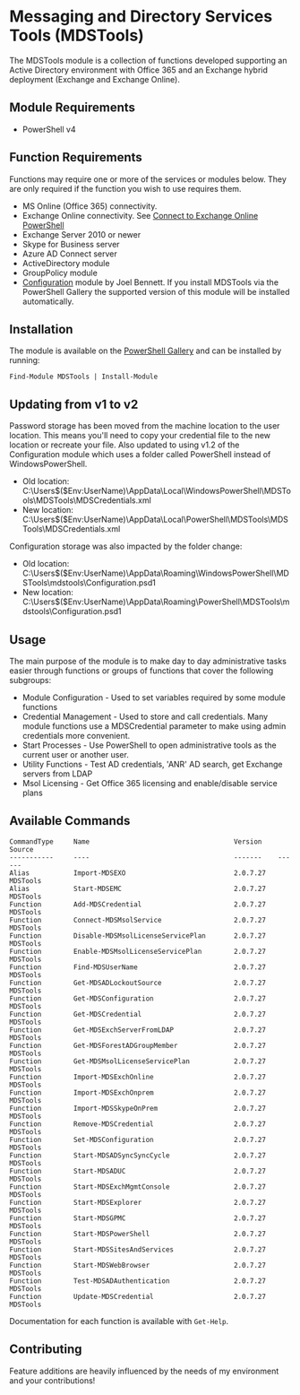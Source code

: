 # Messaging and Directory Services Tools (MDSTools)

The MDSTools module is a collection of functions developed supporting an Active Directory environment with Office 365 and an Exchange hybrid deployment (Exchange and Exchange Online).

## Module Requirements

* PowerShell v4

## Function Requirements

Functions may require one or more of the services or modules below. They are only required if the function you wish to use requires them.

* MS Online (Office 365) connectivity.
* Exchange Online connectivity.  See [Connect to Exchange Online PowerShell](https://technet.microsoft.com/en-us/library/jj984289(v=exchg.160).aspx)
* Exchange Server 2010 or newer
* Skype for Business server
* Azure AD Connect server
* ActiveDirectory module
* GroupPolicy module
* [Configuration](https://www.powershellgallery.com/packages/Configuration) module by Joel Bennett.  If you install MDSTools via the PowerShell Gallery the supported version of this module will be installed automatically.

## Installation

The module is available on the [PowerShell Gallery](https://www.powershellgallery.com/packages/mdstools) and can be installed by running:

`Find-Module MDSTools | Install-Module`

## Updating from v1 to v2

Password storage has been moved from the machine location to the user location.  This means you'll need to copy your credential file to the new location or recreate your file.  Also updated to using v1.2 of the Configuration module which uses a folder called PowerShell instead of WindowsPowerShell.

* Old location:  C:\Users\$($Env:UserName)\AppData\Local\WindowsPowerShell\MDSTools\MDSTools\MDSCredentials.xml
* New location:  C:\Users\$($Env:UserName)\AppData\Local\PowerShell\MDSTools\MDSTools\MDSCredentials.xml

Configuration storage was also impacted by the folder change:

* Old location:  C:\Users\$($Env:UserName)\AppData\Roaming\WindowsPowerShell\MDSTools\mdstools\Configuration.psd1
* New location:  C:\Users\$($Env:UserName)\AppData\Roaming\PowerShell\MDSTools\mdstools\Configuration.psd1

## Usage

The main purpose of the module is to make day to day administrative tasks easier through functions or groups of functions that cover the following subgroups:

* Module Configuration - Used to set variables required by some module functions
* Credential Management - Used to store and call credentials.  Many module functions use a MDSCredential parameter to make using admin credentials more convenient.
* Start Processes - Use PowerShell to open administrative tools as the current user or another user.
* Utility Functions - Test AD credentials, 'ANR' AD search, get Exchange servers from LDAP
* Msol Licensing - Get Office 365 licensing and enable/disable service plans

## Available Commands

    CommandType     Name                                    Version    Source
    -----------     ----                                    -------    ------
    Alias           Import-MDSEXO                           2.0.7.27   MDSTools
    Alias           Start-MDSEMC                            2.0.7.27   MDSTools
    Function        Add-MDSCredential                       2.0.7.27   MDSTools
    Function        Connect-MDSMsolService                  2.0.7.27   MDSTools
    Function        Disable-MDSMsolLicenseServicePlan       2.0.7.27   MDSTools
    Function        Enable-MDSMsolLicenseServicePlan        2.0.7.27   MDSTools
    Function        Find-MDSUserName                        2.0.7.27   MDSTools
    Function        Get-MDSADLockoutSource                  2.0.7.27   MDSTools
    Function        Get-MDSConfiguration                    2.0.7.27   MDSTools
    Function        Get-MDSCredential                       2.0.7.27   MDSTools
    Function        Get-MDSExchServerFromLDAP               2.0.7.27   MDSTools
    Function        Get-MDSForestADGroupMember              2.0.7.27   MDSTools
    Function        Get-MDSMsolLicenseServicePlan           2.0.7.27   MDSTools
    Function        Import-MDSExchOnline                    2.0.7.27   MDSTools
    Function        Import-MDSExchOnprem                    2.0.7.27   MDSTools
    Function        Import-MDSSkypeOnPrem                   2.0.7.27   MDSTools
    Function        Remove-MDSCredential                    2.0.7.27   MDSTools
    Function        Set-MDSConfiguration                    2.0.7.27   MDSTools
    Function        Start-MDSADSyncSyncCycle                2.0.7.27   MDSTools
    Function        Start-MDSADUC                           2.0.7.27   MDSTools
    Function        Start-MDSExchMgmtConsole                2.0.7.27   MDSTools
    Function        Start-MDSExplorer                       2.0.7.27   MDSTools
    Function        Start-MDSGPMC                           2.0.7.27   MDSTools
    Function        Start-MDSPowerShell                     2.0.7.27   MDSTools
    Function        Start-MDSSitesAndServices               2.0.7.27   MDSTools
    Function        Start-MDSWebBrowser                     2.0.7.27   MDSTools
    Function        Test-MDSADAuthentication                2.0.7.27   MDSTools
    Function        Update-MDSCredential                    2.0.7.27   MDSTools

Documentation for each function is available with `Get-Help`.

## Contributing

Feature additions are heavily influenced by the needs of my environment and your contributions!
